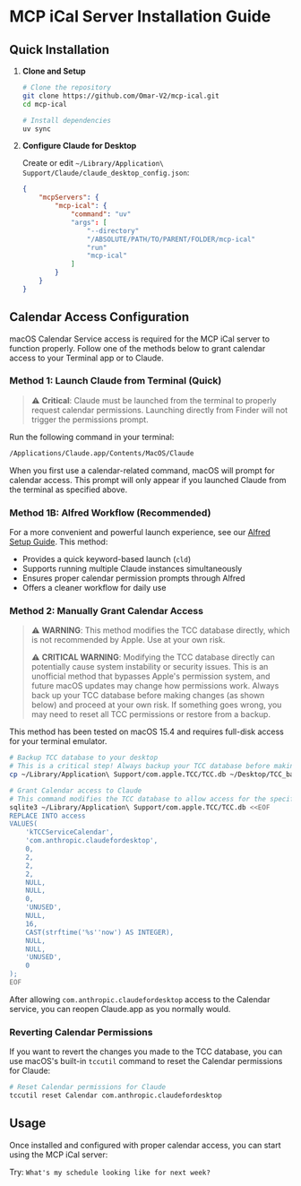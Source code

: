# MCP iCal Server Installation Guide

## Quick Installation

1. **Clone and Setup**

    ```bash
    # Clone the repository
    git clone https://github.com/Omar-V2/mcp-ical.git
    cd mcp-ical

    # Install dependencies
    uv sync
    ```

2. **Configure Claude for Desktop**

    Create or edit `~/Library/Application\ Support/Claude/claude_desktop_config.json`:

    ```json
    {
        "mcpServers": {
            "mcp-ical": {
                "command": "uv"
                "args": [
                    "--directory"
                    "/ABSOLUTE/PATH/TO/PARENT/FOLDER/mcp-ical"
                    "run"
                    "mcp-ical"
                ]
            }
        }
    }
    ```

## Calendar Access Configuration

macOS Calendar Service access is required for the MCP iCal server to function properly. Follow one of the methods below to grant calendar access to your Terminal app or to Claude.

### Method 1: Launch Claude from Terminal (Quick)

> ⚠️ **Critical**: Claude must be launched from the terminal to properly request calendar permissions. Launching directly from Finder will not trigger the permissions prompt.

Run the following command in your terminal:

```bash
/Applications/Claude.app/Contents/MacOS/Claude
```

When you first use a calendar-related command, macOS will prompt for calendar access. This prompt will only appear if you launched Claude from the terminal as specified above.

### Method 1B: Alfred Workflow (Recommended)

For a more convenient and powerful launch experience, see our [Alfred Setup Guide](alfred-setup.md). This method:

- Provides a quick keyword-based launch (`cld`)
- Supports running multiple Claude instances simultaneously
- Ensures proper calendar permission prompts through Alfred
- Offers a cleaner workflow for daily use

### Method 2: Manually Grant Calendar Access

> ⚠️ **WARNING**: This method modifies the TCC database directly, which is not recommended by Apple. Use at your own risk.
>
> ⚠️ **CRITICAL WARNING**: Modifying the TCC database directly can potentially cause system instability or security issues. This is an unofficial method that bypasses Apple's permission system, and future macOS updates may change how permissions work. Always back up your TCC database before making changes (as shown below) and proceed at your own risk. If something goes wrong, you may need to reset all TCC permissions or restore from a backup.

This method has been tested on macOS 15.4 and requires full-disk access for your terminal emulator.

```bash
# Backup TCC database to your desktop
# This is a critical step! Always backup your TCC database before making changes.
cp ~/Library/Application\ Support/com.apple.TCC/TCC.db ~/Desktop/TCC_backup.db

# Grant Calendar access to Claude
# This command modifies the TCC database to allow access for the specified bundle identifier.
sqlite3 ~/Library/Application\ Support/com.apple.TCC/TCC.db <<EOF
REPLACE INTO access
VALUES(
    'kTCCServiceCalendar',
    'com.anthropic.claudefordesktop',
    0,
    2,
    2,
    2,
    NULL,
    NULL,
    0,
    'UNUSED',
    NULL,
    16,
    CAST(strftime('%s''now') AS INTEGER),
    NULL,
    NULL,
    'UNUSED',
    0
);
EOF
```

After allowing `com.anthropic.claudefordesktop` access to the Calendar service, you can reopen Claude.app as you normally would.

### Reverting Calendar Permissions

If you want to revert the changes you made to the TCC database, you can use macOS's built-in `tccutil` command to reset the Calendar permissions for Claude:

```bash
# Reset Calendar permissions for Claude
tccutil reset Calendar com.anthropic.claudefordesktop
```

## Usage

Once installed and configured with proper calendar access, you can start using the MCP iCal server:

Try: `What's my schedule looking like for next week?`
